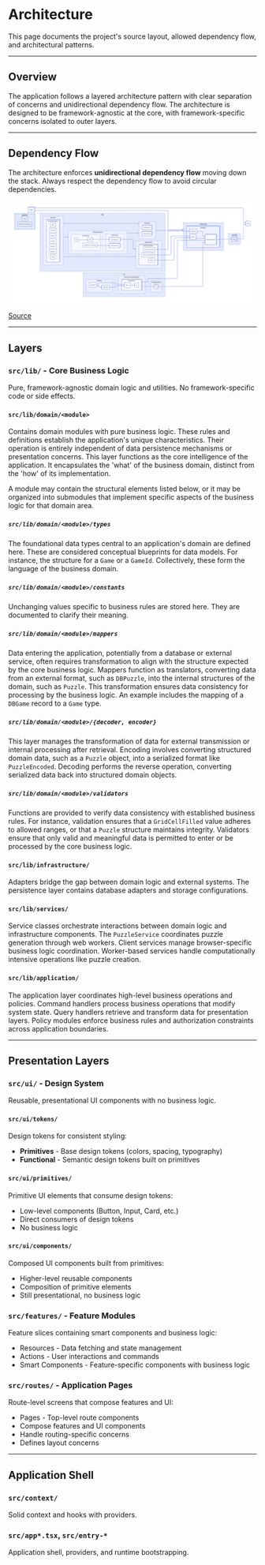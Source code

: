 # Architecture

This page documents the project's source layout, allowed dependency flow, and architectural patterns.

---

## Overview

The application follows a layered architecture pattern with clear separation of concerns and unidirectional dependency flow.
The architecture is designed to be framework-agnostic at the core, with framework-specific concerns isolated to outer layers.

---

## Dependency Flow

The architecture enforces **unidirectional dependency flow** moving down the stack.
Always respect the dependency flow to avoid circular dependencies.

![Architecture Diagram](./diagrams/.output/architecture-layers.svg)

[Source](./diagrams/architecture-layers.d2)

---

## Layers

### `src/lib/` - Core Business Logic

Pure, framework-agnostic domain logic and utilities.
No framework-specific code or side effects.

#### `src/lib/domain/<module>`

Contains domain modules with pure business logic.
These rules and definitions establish the application's unique characteristics.
Their operation is entirely independent of data persistence mechanisms or presentation concerns.
This layer functions as the core intelligence of the application.
It encapsulates the 'what' of the business domain, distinct from the 'how' of its implementation.

A module may contain the structural elements listed below, or it may be organized into submodules that implement specific aspects of the business logic for that domain area.

##### `src/lib/domain/<module>/types`

The foundational data types central to an application's domain are defined here.
These are considered conceptual blueprints for data models.
For instance, the structure for a `Game` or a `GameId`.
Collectively, these form the language of the business domain.

##### `src/lib/domain/<module>/constants`

Unchanging values specific to business rules are stored here.
They are documented to clarify their meaning.

##### `src/lib/domain/<module>/mappers`

Data entering the application, potentially from a database or external service, often requires transformation to align with the structure expected by the core business logic.
Mappers function as translators, converting data from an external format, such as `DBPuzzle`, into the internal structures of the domain, such as `Puzzle`.
This transformation ensures data consistency for processing by the business logic.
An example includes the mapping of a `DBGame` record to a `Game` type.

##### `src/lib/domain/<module>/{decoder, encoder}`

This layer manages the transformation of data for external transmission or internal processing after retrieval.
Encoding involves converting structured domain data, such as a `Puzzle` object, into a serialized format like `PuzzleEncoded`.
Decoding performs the reverse operation, converting serialized data back into structured domain objects.

##### `src/lib/domain/<module>/validators`

Functions are provided to verify data consistency with established business rules.
For instance, validation ensures that a `GridCellFilled` value adheres to allowed ranges, or that a `Puzzle` structure maintains integrity.
Validators ensure that only valid and meaningful data is permitted to enter or be processed by the core business logic.

#### `src/lib/infrastructure/`

Adapters bridge the gap between domain logic and external systems.
The persistence layer contains database adapters and storage configurations.

#### `src/lib/services/`

Service classes orchestrate interactions between domain logic and infrastructure components.
The `PuzzleService` coordinates puzzle generation through web workers.
Client services manage browser-specific business logic coordination.
Worker-based services handle computationally intensive operations like puzzle creation.

#### `src/lib/application/`

The application layer coordinates high-level business operations and policies.
Command handlers process business operations that modify system state.
Query handlers retrieve and transform data for presentation layers.
Policy modules enforce business rules and authorization constraints across application boundaries.

---

## Presentation Layers

### `src/ui/` - Design System

Reusable, presentational UI components with no business logic.

#### `src/ui/tokens/`

Design tokens for consistent styling:

- **Primitives** - Base design tokens (colors, spacing, typography)
- **Functional** - Semantic design tokens built on primitives

#### `src/ui/primitives/`

Primitive UI elements that consume design tokens:

- Low-level components (Button, Input, Card, etc.)
- Direct consumers of design tokens
- No business logic

#### `src/ui/components/`

Composed UI components built from primitives:

- Higher-level reusable components
- Composition of primitive elements
- Still presentational, no business logic

### `src/features/` - Feature Modules

Feature slices containing smart components and business logic:

- Resources - Data fetching and state management
- Actions - User interactions and commands
- Smart Components - Feature-specific components with business logic

### `src/routes/` - Application Pages

Route-level screens that compose features and UI:

- Pages - Top-level route components
- Compose features and UI components
- Handle routing-specific concerns
- Defines layout concerns

---

## Application Shell

### `src/context/`

Solid context and hooks with providers.

### `src/app*.tsx`, `src/entry-*`

Application shell, providers, and runtime bootstrapping.
